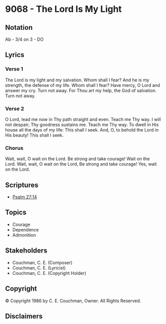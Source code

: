# 9068 - The Lord Is My Light

## Notation

Ab - 3/4 on 3 - DO

## Lyrics

### Verse 1

The Lord is my light and my salvation. Whom shall I fear? And he is my strength, the defense of my life. Whom shall I fear? Have mercy, O Lord and answer my cry. Turn not away. For Thou art my help, the God of salvation. Turn not away.

### Verse 2

O Lord, lead me now in Thy path straight and even. Teach me Thy way. I will not despair; Thy goodness sustains me. Teach me Thy way. To dwell in His house all the days of my life: This shall I seek. And, O, to behold the Lord in His beauty! This shall I seek.

### Chorus

Wait, wait, O wait on the Lord. Be strong and take courage! Wait on the Lord. Wait, wait, O wait on the Lord, Be strong and take courage! Yes, wait on the Lord.


## Scriptures

- [Psalm 27:14](https://www.biblegateway.com/passage/?search=Psalm%2027%3A14)

## Topics

- Courage
- Dependence
- Admonition

## Stakeholders

- Couchman, C. E. (Composer)
- Couchman, C. E. (Lyricist)
- Couchman, C. E. (Copyright Holder)

## Copyright

© Copyright 1986 by C. E. Couchman, Owner. All Rights Reserved.


## Disclaimers



